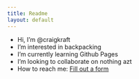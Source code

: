 ```yaml
---
title: Readme
layout: default
---
```




- Hi, I’m @craigkraft
- I’m interested in backpacking
- I’m currently learning Github Pages
- I’m looking to collaborate on nothing azt
- How to reach me: [Fill out a form](https://forms.gle/t7REvLag8kxhQDtk8)
